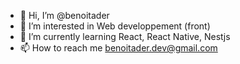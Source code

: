 - 👋 Hi, I’m @benoitader
- 👀 I’m interested in Web developpement (front)
- 🌱 I’m currently learning React, React Native, Nestjs
- 📫 How to reach me benoitader.dev@gmail.com

